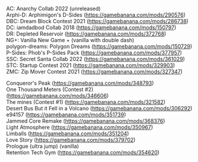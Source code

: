 AC: Anarchy Collab 2022 (unreleased)  
Arphi-D: Arphimigon's D-Sides (https://gamebanana.com/mods/290576)  
DBC: Dream Block Contest 2021 (https://gamebanana.com/mods/286738)  
DC: iamdadbod Collab 2018 (https://gamebanana.com/mods/150797)  
DR: Depleted Reservoir (https://gamebanana.com/mods/372768)  
NG+: Vanilla New Game + (vanilla with double dash)  
polygon-dreams: Polygon Dreams (https://gamebanana.com/mods/150729)  
P-Sides: Phob's P-Sides Pack (https://gamebanana.com/mods/377957)  
SSC: Secret Santa Collab 2022 (https://gamebanana.com/mods/361029)  
STC: Startup Contest 2021 (https://gamebanana.com/mods/329903)  
ZMC: Zip Mover Contest 2021 (https://gamebanana.com/mods/327347)  
  
Conqueror's Peak (https://gamebanana.com/mods/348793)  
One Thousand Meters (Contest #2) (https://gamebanana.com/mods/346606)  
The mines (Contest #1) (https://gamebanana.com/mods/321582)  
Desert Bus But it Fell in a Volcano (https://gamebanana.com/mods/306292)  
e94157 (https://gamebanana.com/mods/351739)  
Jammed Core Remake (https://gamebanana.com/mods/368376)  
Light Atmosphere (https://gamebanana.com/mods/350967)  
Limballs (https://gamebanana.com/mods/351204)  
Love Story (https://gamebanana.com/mods/379702)  
Prologue (ultra jump) (vanilla)  
Retention Tech Gym (https://gamebanana.com/mods/354620)  